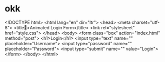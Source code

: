 # okk
 &lt;!DOCTYPE html> &lt;html lang="en" dir="ltr">   &lt;head>     &lt;meta charset="utf-8">     &lt;title>َAnimated Login Form&lt;/title>     &lt;link rel="stylesheet" href="style.css">   &lt;/head>   &lt;body>  &lt;form class="box" action="index.html" method="post">   &lt;h1>Login&lt;/h1>   &lt;input type="text" name="" placeholder="Username">   &lt;input type="password" name="" placeholder="Password">   &lt;input type="submit" name="" value="Login"> &lt;/form>     &lt;/body> &lt;/html>
